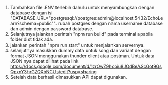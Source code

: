1. Tambahkan file .ENV terlebih dahulu untuk menyambungkan dengan database dengan isi "DATABASE_URL="postgresql://postgres:admin@localhost:5432/EchoLearn?schema=public"". rubah postgres dengan nama username database dan admin dengan password database.
2. Selanjutnya jalankan perintah "npm run build" pada terminal apabila folder dist tidak ada.
3. jalankan perintah "npm run start" untuk menjalankan servernya.
4. selanjutnya masukkan dummy data untuk song dan variant dengan format JSON menggunakan thunder client atau postman. Untuk data JSON nya dapat dilihat pada link https://docs.google.com/document/d/1zrOwZ9hcoiu8JOdBeAScGot9GsQpxnY3hrGZQXbNCUs/edit?usp=sharing
5. Setelah data berhasil dimasukkan API dapat digunakan.
